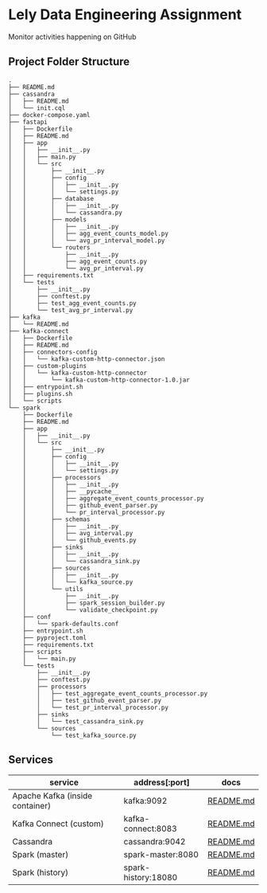 # Lely Data Engineering Assignment
Monitor activities happening on GitHub

## Project Folder Structure

```shell
.
├── README.md
├── cassandra
│   ├── README.md
│   └── init.cql
├── docker-compose.yaml
├── fastapi
│   ├── Dockerfile
│   ├── README.md
│   ├── app
│   │   ├── __init__.py
│   │   ├── main.py
│   │   └── src
│   │       ├── __init__.py
│   │       ├── config
│   │       │   ├── __init__.py
│   │       │   └── settings.py
│   │       ├── database
│   │       │   ├── __init__.py
│   │       │   └── cassandra.py
│   │       ├── models
│   │       │   ├── __init__.py
│   │       │   ├── agg_event_counts_model.py
│   │       │   └── avg_pr_interval_model.py
│   │       └── routers
│   │           ├── __init__.py
│   │           ├── agg_event_counts.py
│   │           └── avg_pr_interval.py
│   ├── requirements.txt
│   └── tests
│       ├── __init__.py
│       ├── conftest.py
│       ├── test_agg_event_counts.py
│       └── test_avg_pr_interval.py
├── kafka
│   └── README.md
├── kafka-connect
│   ├── Dockerfile
│   ├── README.md
│   ├── connectors-config
│   │   └── kafka-custom-http-connector.json
│   ├── custom-plugins
│   │   └── kafka-custom-http-connector
│   │       └── kafka-custom-http-connector-1.0.jar
│   ├── entrypoint.sh
│   ├── plugins.sh
│   └── scripts
└── spark
    ├── Dockerfile
    ├── README.md
    ├── app
    │   ├── __init__.py
    │   └── src
    │       ├── __init__.py
    │       ├── config
    │       │   ├── __init__.py
    │       │   └── settings.py
    │       ├── processors
    │       │   ├── __init__.py
    │       │   ├── __pycache__
    │       │   ├── aggregate_event_counts_processor.py
    │       │   ├── github_event_parser.py
    │       │   └── pr_interval_processor.py
    │       ├── schemas
    │       │   ├── __init__.py
    │       │   ├── avg_interval.py
    │       │   └── github_events.py
    │       ├── sinks
    │       │   ├── __init__.py
    │       │   └── cassandra_sink.py
    │       ├── sources
    │       │   ├── __init__.py
    │       │   └── kafka_source.py
    │       └── utils
    │           ├── __init__.py
    │           ├── spark_session_builder.py
    │           └── validate_checkpoint.py
    ├── conf
    │   └── spark-defaults.conf
    ├── entrypoint.sh
    ├── pyproject.toml
    ├── requirements.txt
    ├── scripts
    │   └── main.py
    └── tests
        ├── __init__.py
        ├── conftest.py
        ├── processors
        │   ├── test_aggregate_event_counts_processor.py
        │   ├── test_github_event_parser.py
        │   └── test_pr_interval_processor.py
        ├── sinks
        │   └── test_cassandra_sink.py
        └── sources
            └── test_kafka_source.py
```

## Services

| service                         | address[:port]       | docs                                 |
|---------------------------------|----------------------|--------------------------------------|
| Apache Kafka (inside container) | kafka:9092           | [README.md](kafka/README.md)         |
| Kafka Connect (custom)          | kafka-connect:8083   | [README.md](kafka-connect/README.md) |
| Cassandra                       | cassandra:9042       | [README.md](cassandra/README.md)     |
| Spark (master)                  | spark-master:8080    | [README.md](spark/README.md)         |
| Spark (history)                 | spark-history:18080  | [README.md](spark/README.md)         |


